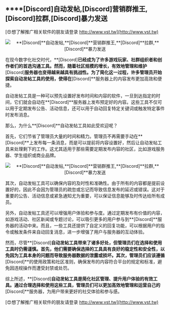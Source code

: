 ## ****[Discord]**自动发帖,**[Discord]**营销群推王,**[Discord]**拉群,**[Discord]**暴力发送**

[😍想了解推广相关软件的朋友请登录 http://www.vst.tw](http://www.vst.tw)

 <center><img src="https://vst.tw/MP4/tuiguang/png/7.png" alt="**[Discord]**自动发帖,**[Discord]**营销群推王,**[Discord]**拉群,**[Discord]**暴力发送"></center>

在现今数字化社交时代，**[Discord]**已经成为了许多游戏玩家、社群组织者和创作者们的首选沟通工具。然而，随着社区规模的增长，有效地管理和维护**[Discord]**服务器也变得越来越具有挑战性。为了简化这一过程，许多管理员开始探索自动发帖工具的使用，使得在**[Discord]**服务器上的内容发布更加高效和便捷。

自动发帖工具是一种可以预先设置好发布时间和内容的软件，一旦到达指定的时间，它们就会自动在**[Discord]**服务器上发布预定好的内容。这些工具不仅可以用于定期发布公告、活动信息，还可以用于自动回复特定关键词或触发特定事件时发布消息。

那么，为什么**[Discord]**自动发帖工具如此受欢迎呢？

首先，它们节省了管理员大量的时间和精力。管理员不再需要手动在**[Discord]**上发布每一条消息，而是可以提前将内容设置好，然后让自动发帖工具来处理剩下的工作。这尤其适用于那些需要定期发布内容的社区，比如游戏服务器、学生组织或商业品牌。

 <center><img src="https://vst.tw/MP4/tuiguang/png/0.png" alt="**[Discord]**自动发帖,**[Discord]**营销群推王,**[Discord]**拉群,**[Discord]**暴力发送"></center>

其次，自动发帖工具可以确保内容的及时性和准确性。由于所有的内容都是提前设置好的，因此不会因为管理员的疏忽或忘记而导致信息发布的延迟或错误。这对于重要的公告、活动信息或紧急通知尤为重要，可以保证信息能够及时传达给所有成员。

另外，自动发帖工具还可以增强用户体验和参与度。通过定期发布有价值的内容，如游戏活动、社区新闻或专题讨论，可以吸引更多的用户参与到**[Discord]**服务器的活动中来。而且，一些工具还提供了自定义的回复功能，可以根据用户的指令或触发条件来自动回复消息，进一步增强了用户与服务器的互动体验。

然而，尽管**[Discord]**自动发帖工具带来了诸多好处，但管理员们在选择和使用工具时仍需谨慎。首先，他们需要确保选择的工具具有良好的稳定性和安全性，以免因为工具本身的问题而导致服务器数据的泄露或损坏。其次，管理员们应该遵循**[Discord]**的使用政策和社区准则，确保发布的内容符合平台的规定和标准，避免因违规操作而遭受封禁或处罚。

综上所述，**[Discord]**自动发帖工具是简化社区管理、提升用户体验的有效工具。通过合理选择和使用这些工具，管理员们可以更加高效地管理和运营自己的**[Discord]**服务器，为用户带来更好的社交体验和参与感。

[😍想了解推广相关软件的朋友请登录 http://www.vst.tw](http://www.vst.tw)



